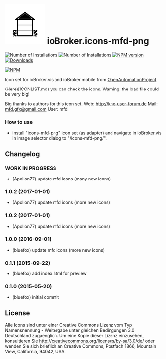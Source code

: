 ![Logo](admin/icons-mfd-png.png)
ioBroker.icons-mfd-png
=================

![Number of Installations](http://iobroker.live/badges/icons-mfd-png-installed.svg) ![Number of Installations](http://iobroker.live/badges/icons-mfd-png-stable.svg) [![NPM version](http://img.shields.io/npm/v/iobroker.icons-mfd-png.png)](https://www.npmjs.com/package/iobroker.icons-mfd-png)
[![Downloads](https://img.shields.io/npm/dm/iobroker.icons-mfd-png.png)](https://www.npmjs.com/package/iobroker.icons-mfd-png)

[![NPM](https://nodei.co/npm/iobroker.icons-mfd-png.png?downloads=true)](https://nodei.co/npm/iobroker.icons-mfd-png/)

Icon set for ioBroker.vis and ioBroker.mobile from [OpenAutomationProject](https://github.com/OpenAutomationProject/knx-uf-iconset)

(Here)[ICONLIST.md) you can check the icons. Warning: the load file could be very big!

Big thanks to authors for this icon set.
Web:  http://knx-user-forum.de
Mail: mfd.gfx@gmail.com
User: mfd

### How to use
- install "icons-mfd-png" icon set (as adapter) and navigate in ioBroker.vis in image selector dialog to "/icons-mfd-png/".

## Changelog

### __WORK IN PROGRESS__
* (Apollon77) update mfd icons (many new icons)

### 1.0.2 (2017-01-01)
* (Apollon77) update mfd icons (more new icons)

### 1.0.2 (2017-01-01)
* (Apollon77) update mfd icons (more new icons)

### 1.0.0 (2016-09-01)
* (bluefox) update mfd icons (more new icons)

### 0.1.1 (2015-09-22)
* (bluefox) add index.html for preview

### 0.1.0 (2015-05-20)
* (bluefox) initial commit

## License 
Alle Icons sind unter einer Creative Commons Lizenz vom Typ Namensnennung - Weitergabe unter gleichen Bedingungen 3.0 Deutschland zugaenglich.
Um eine Kopie dieser Lizenz einzusehen, konsultieren Sie http://creativecommons.org/licenses/by-sa/3.0/de/ oder wenden Sie sich brieflich an Creative Commons,
Postfach 1866, Mountain View, California, 94042, USA.
